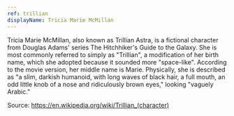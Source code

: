 ```yaml
---
ref: trillian
displayName: Tricia Marie McMillan
---
```


Tricia Marie McMillan, also known as Trillian Astra, is a fictional character from Douglas Adams' series The Hitchhiker's Guide to the Galaxy. She is most commonly referred to simply as "Trillian", a modification of her birth name, which she adopted because it sounded more "space-like". According to the movie version, her middle name is Marie. Physically, she is described as "a slim, darkish humanoid, with long waves of black hair, a full mouth, an odd little knob of a nose and ridiculously brown eyes," looking "vaguely Arabic."

Source: https://en.wikipedia.org/wiki/Trillian_(character)
